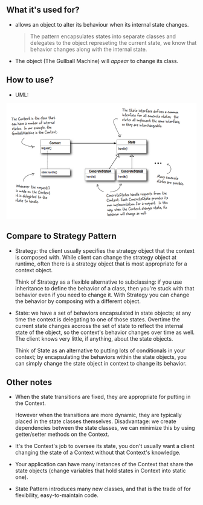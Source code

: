 ## What it's used for?
- allows an object to alter its behaviour when its internal state changes.
  > The pattern encapsulates states into separate classes and delegates to the object represeting the current state, we know that behavior changes along with the internal state.
- The object (The Gullball Machine) will *appear* to change its class.

## How to use?
- UML:
<img src="./pics/state.png" />

## Compare to Strategy Pattern
- Strategy: the client usually specifies the strategy object that the context is composed with. While client can change the strategy object at runtime, often there is a strategy object that is most appropriate for a context object.
  
  Think of Strategy as a flexible alternative to subclassing: if you use inheritance to define the behavior of a class, then you're stuck with that behavior even if you need to change it. With Strategy you can change the behavior by composing with a different object.
- State: we have a set of behaviors encapsulated in state objects; at any time the context is delegating to one of those states. Overtime the current state changes accross the set of state to reflect the internal state of the object, so the context's behavior changes over time as well. The client knows very little, if anything, about the state objects.

  Think of State as an alternative to putting lots of conditionals in your context; by encapsulating the behaviors within the state objects, you can simply change the state object in context to change its behavior.
  
## Other notes
- When the state transitions are fixed, they are appropriate for putting in the Context.

  However when the transitions are more dynamic, they are typically placed in the state classes themselves. Disadvantage: we create dependencies between the state classes, we can minimize this by using getter/setter methods on the Context.
- It's the Context's job to oversee its state, you don't usually want a client changing the state of a Context without that Context's knowledge.
- Your application can have many instances of the Context that share the state objects (change variables that hold states in Context into static one).
- State Pattern introduces many new classes, and that is the trade of for flexibility, easy-to-maintain code.
